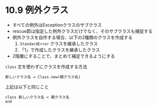 # 10.9 例外クラス

- すべての例外はExceptionクラスのサブクラス
- rescue節は指定した例外クラスだけでなく、そのサブクラスも捕捉する
- 例外クラスを自作する場合、以下の2種類のクラスを作成する
    1. `StandardError` クラスを継承したクラス
    2. 「1」で作成したクラスを継承したクラス
- 2階層にすることで、まとめて補足できるようにする

`class` 文を使わずにクラスを作成する方法

```
新しいクラス名 = Class.new(親クラス名)
```

上記は以下と同じこと

```
class 新しいクラス名 < 親クラス名
end
```

